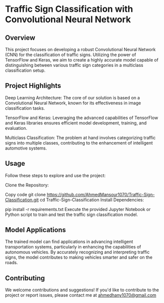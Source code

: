 # Traffic Sign Classification with Convolutional Neural Network
## Overview
This project focuses on developing a robust Convolutional Neural Network (CNN) for the classification of traffic signs. Utilizing the power of TensorFlow and Keras, we aim to create a highly accurate model capable of distinguishing between various traffic sign categories in a multiclass classification setup.

## Project Highlights
Deep Learning Architecture: The core of our solution is based on a Convolutional Neural Network, known for its effectiveness in image classification tasks.

TensorFlow and Keras: Leveraging the advanced capabilities of TensorFlow and Keras libraries ensures efficient model development, training, and evaluation.

Multiclass Classification: The problem at hand involves categorizing traffic signs into multiple classes, contributing to the enhancement of intelligent automotive systems.

## Usage
Follow these steps to explore and use the project:

Clone the Repository:

Copy code
git clone https://github.com/AhmedMansour1070/Traffic-Sign-Classification.git
cd Traffic-Sign-Classification
Install Dependencies:

pip install -r requirements.txt
Execute the provided Jupyter Notebook or Python script to train and test the traffic sign classification model.

## Model Applications
The trained model can find applications in advancing intelligent transportation systems, particularly in enhancing the capabilities of autonomous vehicles. By accurately recognizing and interpreting traffic signs, the model contributes to making vehicles smarter and safer on the roads.

## Contributing
We welcome contributions and suggestions! If you'd like to contribute to the project or report issues, please contact me at ahmedhany1070@gmail.com
